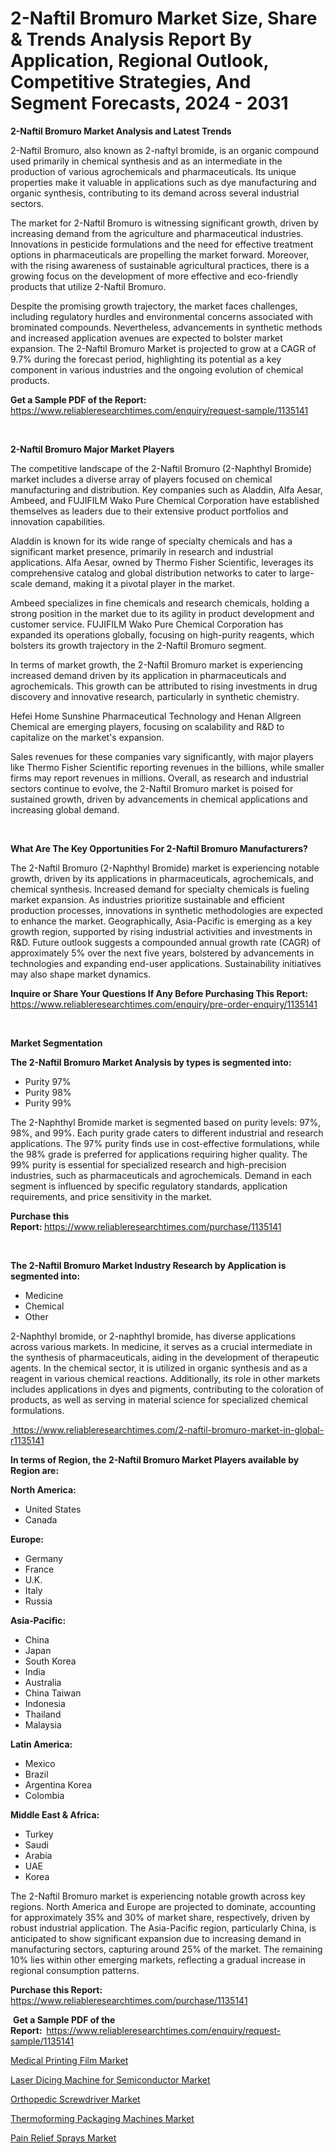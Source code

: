 <p><h1>2-Naftil Bromuro Market Size, Share & Trends Analysis Report By Application, Regional Outlook, Competitive Strategies, And Segment Forecasts, 2024 - 2031</h1></p><p><strong>2-Naftil Bromuro Market Analysis and Latest Trends</strong></p>
<p><p>2-Naftil Bromuro, also known as 2-naftyl bromide, is an organic compound used primarily in chemical synthesis and as an intermediate in the production of various agrochemicals and pharmaceuticals. Its unique properties make it valuable in applications such as dye manufacturing and organic synthesis, contributing to its demand across several industrial sectors.</p><p>The market for 2-Naftil Bromuro is witnessing significant growth, driven by increasing demand from the agriculture and pharmaceutical industries. Innovations in pesticide formulations and the need for effective treatment options in pharmaceuticals are propelling the market forward. Moreover, with the rising awareness of sustainable agricultural practices, there is a growing focus on the development of more effective and eco-friendly products that utilize 2-Naftil Bromuro.</p><p>Despite the promising growth trajectory, the market faces challenges, including regulatory hurdles and environmental concerns associated with brominated compounds. Nevertheless, advancements in synthetic methods and increased application avenues are expected to bolster market expansion. The 2-Naftil Bromuro Market is projected to grow at a CAGR of 9.7% during the forecast period, highlighting its potential as a key component in various industries and the ongoing evolution of chemical products.</p></p>
<p><strong>Get a Sample PDF of the Report:&nbsp;</strong> <a href="https://www.reliableresearchtimes.com/enquiry/request-sample/1135141?utm_campaign=1602&utm_medium=2&utm_source=Github&utm_content=ia&utm_term=13102024&utm_id=2-naftil-bromuro">https://www.reliableresearchtimes.com/enquiry/request-sample/1135141</a></p>
<p>&nbsp;</p>
<p><strong>2-Naftil Bromuro Major Market Players</strong></p>
<p><p>The competitive landscape of the 2-Naftil Bromuro (2-Naphthyl Bromide) market includes a diverse array of players focused on chemical manufacturing and distribution. Key companies such as Aladdin, Alfa Aesar, Ambeed, and FUJIFILM Wako Pure Chemical Corporation have established themselves as leaders due to their extensive product portfolios and innovation capabilities.</p><p>Aladdin is known for its wide range of specialty chemicals and has a significant market presence, primarily in research and industrial applications. Alfa Aesar, owned by Thermo Fisher Scientific, leverages its comprehensive catalog and global distribution networks to cater to large-scale demand, making it a pivotal player in the market.</p><p>Ambeed specializes in fine chemicals and research chemicals, holding a strong position in the market due to its agility in product development and customer service. FUJIFILM Wako Pure Chemical Corporation has expanded its operations globally, focusing on high-purity reagents, which bolsters its growth trajectory in the 2-Naftil Bromuro segment.</p><p>In terms of market growth, the 2-Naftil Bromuro market is experiencing increased demand driven by its application in pharmaceuticals and agrochemicals. This growth can be attributed to rising investments in drug discovery and innovative research, particularly in synthetic chemistry.</p><p>Hefei Home Sunshine Pharmaceutical Technology and Henan Allgreen Chemical are emerging players, focusing on scalability and R&D to capitalize on the market's expansion.</p><p>Sales revenues for these companies vary significantly, with major players like Thermo Fisher Scientific reporting revenues in the billions, while smaller firms may report revenues in millions. Overall, as research and industrial sectors continue to evolve, the 2-Naftil Bromuro market is poised for sustained growth, driven by advancements in chemical applications and increasing global demand.</p></p>
<p>&nbsp;</p>
<p><strong>What Are The Key Opportunities For 2-Naftil Bromuro Manufacturers?</strong></p>
<p><p>The 2-Naftil Bromuro (2-Naphthyl Bromide) market is experiencing notable growth, driven by its applications in pharmaceuticals, agrochemicals, and chemical synthesis. Increased demand for specialty chemicals is fueling market expansion. As industries prioritize sustainable and efficient production processes, innovations in synthetic methodologies are expected to enhance the market. Geographically, Asia-Pacific is emerging as a key growth region, supported by rising industrial activities and investments in R&D. Future outlook suggests a compounded annual growth rate (CAGR) of approximately 5% over the next five years, bolstered by advancements in technologies and expanding end-user applications. Sustainability initiatives may also shape market dynamics.</p></p>
<p><strong>Inquire or Share Your Questions If Any Before Purchasing This Report:</strong> <a href="https://www.reliableresearchtimes.com/enquiry/pre-order-enquiry/1135141?utm_campaign=1602&utm_medium=2&utm_source=Github&utm_content=ia&utm_term=13102024&utm_id=2-naftil-bromuro">https://www.reliableresearchtimes.com/enquiry/pre-order-enquiry/1135141</a></p>
<p>&nbsp;</p>
<p><strong>Market Segmentation</strong></p>
<p><strong>The 2-Naftil Bromuro Market Analysis by types is segmented into:</strong></p>
<p><ul><li>Purity 97%</li><li>Purity 98%</li><li>Purity 99%</li></ul></p>
<p><p>The 2-Naphthyl Bromide market is segmented based on purity levels: 97%, 98%, and 99%. Each purity grade caters to different industrial and research applications. The 97% purity finds use in cost-effective formulations, while the 98% grade is preferred for applications requiring higher quality. The 99% purity is essential for specialized research and high-precision industries, such as pharmaceuticals and agrochemicals. Demand in each segment is influenced by specific regulatory standards, application requirements, and price sensitivity in the market.</p></p>
<p><strong>Purchase this Report:&nbsp;</strong><a href="https://www.reliableresearchtimes.com/purchase/1135141?utm_campaign=1602&utm_medium=2&utm_source=Github&utm_content=ia&utm_term=13102024&utm_id=2-naftil-bromuro">https://www.reliableresearchtimes.com/purchase/1135141</a></p>
<p>&nbsp;</p>
<p><strong>The 2-Naftil Bromuro Market Industry Research by Application is segmented into:</strong></p>
<p><ul><li>Medicine</li><li>Chemical</li><li>Other</li></ul></p>
<p><p>2-Naphthyl bromide, or 2-naphthyl bromide, has diverse applications across various markets. In medicine, it serves as a crucial intermediate in the synthesis of pharmaceuticals, aiding in the development of therapeutic agents. In the chemical sector, it is utilized in organic synthesis and as a reagent in various chemical reactions. Additionally, its role in other markets includes applications in dyes and pigments, contributing to the coloration of products, as well as serving in material science for specialized chemical formulations.</p></p>
<p><a href="https://www.reliableresearchtimes.com/2-naftil-bromuro-market-in-global-r1135141?utm_campaign=1602&utm_medium=2&utm_source=Github&utm_content=ia&utm_term=13102024&utm_id=2-naftil-bromuro">&nbsp;https://www.reliableresearchtimes.com/2-naftil-bromuro-market-in-global-r1135141</a></p>
<p><strong>In terms of Region, the 2-Naftil Bromuro Market Players available by Region are:</strong></p>
<p>
    <p> <strong> North America: </strong>
        <ul>
            <li>United States</li>
            <li>Canada</li>
        </ul>
        </p> 
    <p> <strong> Europe: </strong>
        <ul>
            <li>Germany</li>
            <li>France</li>
            <li>U.K.</li>
            <li>Italy</li>
            <li>Russia</li>
        </ul>
        </p> 
    <p> <strong> Asia-Pacific: </strong>
        <ul>
            <li>China</li>
            <li>Japan</li>
            <li>South Korea</li>
            <li>India</li>
            <li>Australia</li>
            <li>China Taiwan</li>
            <li>Indonesia</li>
            <li>Thailand</li>
            <li>Malaysia</li>
        </ul>
        </p> 
    <p> <strong> Latin America: </strong>
        <ul>
            <li>Mexico</li>
            <li>Brazil</li>
            <li>Argentina Korea</li>
            <li>Colombia</li>
        </ul>
        </p> 
    <p> <strong> Middle East & Africa: </strong>
        <ul>
            <li>Turkey</li>
            <li>Saudi</li>
            <li>Arabia</li>
            <li>UAE</li>
            <li>Korea</li>
        </ul>
    </p>
    </p>
<p><p>The 2-Naftil Bromuro market is experiencing notable growth across key regions. North America and Europe are projected to dominate, accounting for approximately 35% and 30% of market share, respectively, driven by robust industrial application. The Asia-Pacific region, particularly China, is anticipated to show significant expansion due to increasing demand in manufacturing sectors, capturing around 25% of the market. The remaining 10% lies within other emerging markets, reflecting a gradual increase in regional consumption patterns.</p></p>
<p><strong>Purchase this Report: </strong><a href="https://www.reliableresearchtimes.com/purchase/1135141?utm_campaign=1602&utm_medium=2&utm_source=Github&utm_content=ia&utm_term=13102024&utm_id=2-naftil-bromuro">https://www.reliableresearchtimes.com/purchase/1135141</a></p>
<p>&nbsp;<strong>Get a Sample PDF of the Report:&nbsp;&nbsp;</strong><a href="https://www.reliableresearchtimes.com/enquiry/request-sample/1135141?utm_campaign=1602&utm_medium=2&utm_source=Github&utm_content=ia&utm_term=13102024&utm_id=2-naftil-bromuro">https://www.reliableresearchtimes.com/enquiry/request-sample/1135141</a></p>
<p><strong></strong></p>
<p><p><a href="https://www.linkedin.com/pulse/evaluating-global-medical-printing-film-market-trends-ifjye?utm_campaign=1602&utm_medium=2&utm_source=Github&utm_content=ia&utm_term=13102024&utm_id=2-naftil-bromuro">Medical Printing Film Market</a></p><p><a href="https://github.com/rahu1506/Market-Research-Report-List-6/blob/main/laser-dicing-machine-for-semiconductor-market.md?utm_campaign=1602&utm_medium=2&utm_source=Github&utm_content=ia&utm_term=13102024&utm_id=2-naftil-bromuro">Laser Dicing Machine for Semiconductor Market</a></p><p><a href="https://www.linkedin.com/pulse/comprehensive-report-orthopedic-screwdriver-market-type-cz6ee?utm_campaign=1602&utm_medium=2&utm_source=Github&utm_content=ia&utm_term=13102024&utm_id=2-naftil-bromuro">Orthopedic Screwdriver Market</a></p><p><a href="https://issuu.com/reportprime-2/docs/thermoforming-packaging-machines-ma_ef5213654218d1?utm_campaign=1602&utm_medium=2&utm_source=Github&utm_content=ia&utm_term=13102024&utm_id=2-naftil-bromuro">Thermoforming Packaging Machines Market</a></p><p><a href="https://www.linkedin.com/pulse/global-pain-relief-sprays-market-size-expected-experience-tir4e?utm_campaign=1602&utm_medium=2&utm_source=Github&utm_content=ia&utm_term=13102024&utm_id=2-naftil-bromuro">Pain Relief Sprays Market</a></p></p>